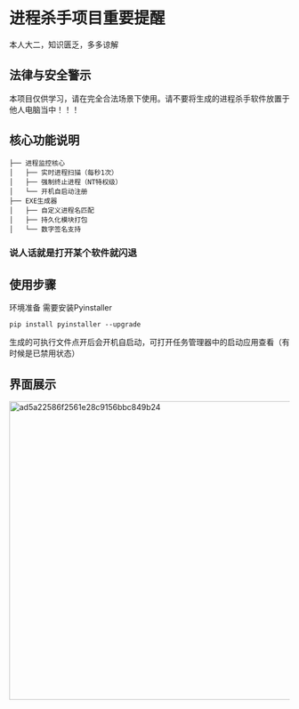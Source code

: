 # 进程杀手项目重要提醒

本人大二，知识匮乏，多多谅解

## 法律与安全警示

本项目仅供学习，请在完全合法场景下使用。请不要将生成的进程杀手软件放置于他人电脑当中！！！


## 核心功能说明
```
├── 进程监控核心
│   ├── 实时进程扫描（每秒1次）
│   ├── 强制终止进程（NT特权级）
│   └── 开机自启动注册
├── EXE生成器
│   ├── 自定义进程名匹配
│   ├── 持久化模块打包
│   └── 数字签名支持
```
### 说人话就是打开某个软件就闪退

## 使用步骤
  环境准备
  需要安装Pyinstaller
```
pip install pyinstaller --upgrade
```
  生成的可执行文件点开后会开机自启动，可打开任务管理器中的启动应用查看（有时候是已禁用状态）
  

## 界面展示
<img width="537" alt="ad5a22586f2561e28c9156bbc849b24" src="https://github.com/user-attachments/assets/3639a7b3-414f-4f11-9ebe-3d88ad3683c8" />
